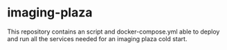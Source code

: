 # imaging-plaza
This repository contains an script and docker-compose.yml able to deploy and run all the services needed for an imaging plaza cold start. 

